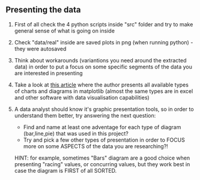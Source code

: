 ## Presenting the data




1. First of all check the 4 python scripts inside "src" folder and try to make general sense of what is going on inside
2. Check "data/real" inside are saved plots in png (when running python) - they were autosaved
3. Think about workarounds (variantions you need around the extracted data) in order to put a focus on some specific segments of the data you are interested in presenting
4. Take a look at [this article](https://www.machinelearningplus.com/plots/top-50-matplotlib-visualizations-the-master-plots-python/) where the author presents all available types of charts and diagrams in matplotlib (almost the same types are in excel and other software with data visualisation capabilities)
5. A data analyst should know it's graphic presentation tools, so in order to understand them better, try answering the next question:
   - Find and name at least one adventage for each type of diagram (bar,line,pie) that was used in this project?
   - Try and pick a few other types of presentation in order to FOCUS more on some ASPECTS of the data you are researching?!
   
   HINT: for example, sometimes "Bars" diagram are a good choice when presenting "racing" values, or concurring values, but they work best in case the diagram is FIRST of all SORTED. 
   
